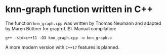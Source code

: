 # knn-graph function written in C++

The function `knn_graph.cpp` was written by Thomas Neumann and adapted by Maren Büttner for graph-LISI. 
Manual compilation: 
```
g++ -std=c++11 -O3 knn_graph.cpp -o knn_graph.o
```
A more modern version with `C++17` features is planned.
